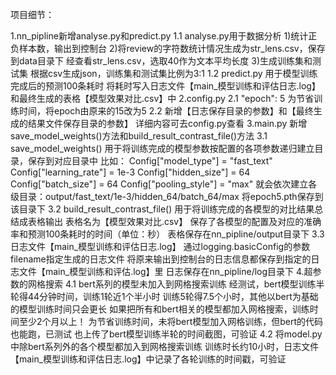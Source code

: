 项目细节：

1.nn_pipline新增analyse.py和predict.py
	1.1 analyse.py用于数据分析
		1)统计正负样本数，输出到控制台
		2)将review的字符数统计情况生成为str_lens.csv，保存到data目录下
			经查看str_lens.csv，选取40作为文本平均长度
		3)生成训练集和测试集
			根据csv生成json，训练集和测试集比例为3:1
	1.2 predict.py 用于模型训练完成后的预测100条耗时
		将耗时写入日志文件【main_模型训练和评估日志.log】
		和最终生成的表格【模型效果对比.csv】中
2.config.py
	2.1 "epoch": 5
		为节省训练时间，将epoch由原来的15改为5
	2.2 新增【日志保存目录的参数】和【最终生成的结果文件保存目录的参数】
		详细内容可去config.py查看
3.main.py
	新增save_model_weights()方法和build_result_contrast_file()方法
	3.1 save_model_weights()
		用于将训练完成的模型参数按配置的各项参数递归建立目录，保存到对应目录中
		比如：
			Config["model_type"] = "fast_text"
			Config["learning_rate"] = 1e-3
			Config["hidden_size"] = 64
			Config["batch_size"] = 64
			Config["pooling_style"] = "max"
		就会依次建立各级目录：output/fast_text/1e-3/hidden_64/batch_64/max
			将epoch5.pth保存到该目录下
	3.2 build_result_contrast_file()
		用于将训练完成的各模型的对比结果总结成表格输出
		表格名为【模型效果对比.csv】
			保存了各模型的配置及对应的准确率和预测100条耗时的时间（单位：秒）
		表格保存在nn_pipline/output目录下
	3.3 日志文件【main_模型训练和评估日志.log】
		通过logging.basicConfig的参数filename指定生成的日志文件
		将原来输出到控制台的日志信息都保存到指定的日志文件【main_模型训练和评估.log】里
		日志保存在nn_pipline/log目录下
4.超参数的网格搜索
	4.1 bert系列的模型未加入到网格搜索训练
		经测试，bert模型训练半轮得44分钟时间，训练1轮近1个半小时
		训练5轮得7.5个小时，其他以bert为基础的模型训练时间只会更长
		如果把所有和bert相关的模型都加入网格搜索，训练时间至少2个月以上！
		为节省训练时间，未将bert模型加入网格训练，但bert的代码也能跑，已测试
		也上传了bert模型训练半轮的时间截图，可验证
	4.2 将model.py中除bert系列外的各个模型都加入到网格搜索训练
		训练时长约10小时，日志文件【main_模型训练和评估日志.log】中记录了各轮训练的时间戳，可验证
	
